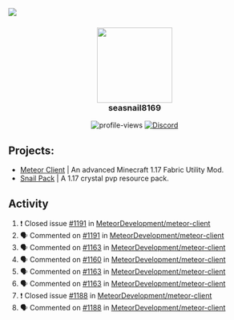 ![](https://hit.yhype.me/github/profile?user_id=17166139)

<h3 align="center">
  <img src="https://i.ibb.co/wLWw4DD/798694-D8-9-F3-D-434-E-B7-B4-E60460-E50-B4-F.png" width="150"/><br>
  seasnail8169
</h3>

<div align="center">
  <img src="https://komarev.com/ghpvc/?username=seasnail8169" alt="profile-views"/>
  <a href="https://discord.gg/bBGQZvd"><img src="https://img.shields.io/discord/689197705683140636?logo=discord" alt="Discord"/></a>
</div>

## Projects:

- [Meteor Client](https://github.com/MeteorDevelopment) | An advanced Minecraft 1.17 Fabric Utility Mod.
- [Snail Pack](https://github.com/seasnail8169/snail-pack) | A 1.17 crystal pvp resource pack.

## Activity

<!--START_SECTION:activity-->
1. ❗️ Closed issue [#1191](https://github.com/MeteorDevelopment/meteor-client/issues/1191) in [MeteorDevelopment/meteor-client](https://github.com/MeteorDevelopment/meteor-client)
2. 🗣 Commented on [#1191](https://github.com/MeteorDevelopment/meteor-client/issues/1191) in [MeteorDevelopment/meteor-client](https://github.com/MeteorDevelopment/meteor-client)
3. 🗣 Commented on [#1163](https://github.com/MeteorDevelopment/meteor-client/issues/1163) in [MeteorDevelopment/meteor-client](https://github.com/MeteorDevelopment/meteor-client)
4. 🗣 Commented on [#1160](https://github.com/MeteorDevelopment/meteor-client/issues/1160) in [MeteorDevelopment/meteor-client](https://github.com/MeteorDevelopment/meteor-client)
5. 🗣 Commented on [#1163](https://github.com/MeteorDevelopment/meteor-client/issues/1163) in [MeteorDevelopment/meteor-client](https://github.com/MeteorDevelopment/meteor-client)
6. 🗣 Commented on [#1163](https://github.com/MeteorDevelopment/meteor-client/issues/1163) in [MeteorDevelopment/meteor-client](https://github.com/MeteorDevelopment/meteor-client)
7. ❗️ Closed issue [#1188](https://github.com/MeteorDevelopment/meteor-client/issues/1188) in [MeteorDevelopment/meteor-client](https://github.com/MeteorDevelopment/meteor-client)
8. 🗣 Commented on [#1188](https://github.com/MeteorDevelopment/meteor-client/issues/1188) in [MeteorDevelopment/meteor-client](https://github.com/MeteorDevelopment/meteor-client)
<!--END_SECTION:activity-->
